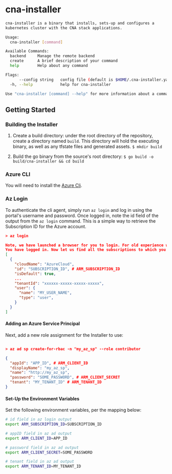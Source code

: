 # cna-installer
```bash
cna-installer is a binary that installs, sets-up and configures a
kubernetes cluster with the CNA stack applications.

Usage:
  cna-installer [command]

Available Commands:
  backend     Manage the remote backend
  create      A brief description of your command
  help        Help about any command

Flags:
      --config string   config file (default is $HOME/.cna-installer.yaml)
  -h, --help            help for cna-installer

Use "cna-installer [command] --help" for more information about a command.

```
## Getting Started
### Building the Installer
1. Create a build directory: under the root directory of the repository, create a directory named `build`. This directory will hold the executing binary, as well as any tfstate files and generated assets.
```$ mkdir build```

2. Build the go binary from the source's root directory:
```$ go build -o build/cna-installer && cd build```

### Azure CLI

You will need to install the [Azure Cli](https://docs.microsoft.com/en-us/cli/azure/install-azure-cli?view=azure-cli-latest).

### Az Login
To authenticate the cli agent, simply run `az login` and log in using the portal's username and password.
Once logged in, note the id field of the output from the `az login` command. This is a simple way to retrieve the Subscription ID for the Azure account.


```json
> az login

Note, we have launched a browser for you to login. For old experience with device code, use "az login --use-device-code"
You have logged in. Now let us find all the subscriptions to which you have access...
[
  {
    "cloudName": "AzureCloud",
    "id": "SUBSCRIPTION_ID", # ARM_SUBSCRIPTION_ID
    "isDefault": true,
    ...
    "tenantId": "xxxxxx-xxxxx-xxxxx-xxxxx",
    "user": {
      "name": "MY_USER_NAME",
      "type": "user",
    }
  }
]
```

#### Adding an Azure Service Principal
Next, add a new role assignment for the Installer to use:
```json

> az ad sp create-for-rbac -n "my_az_sp" --role contributor

{
  "appId": "APP_ID", # ARM_CLIENT_ID
  "displayName": "my_az_sp",
  "name": "http://my_az_sp",
  "password": "SOME_PASSWORD", # ARM_CLIENT_SECRET
  "tenant": "MY_TENANT_ID" # ARM_TENANT_ID
}
```

#### Set-Up the Environment Variables
Set the following environment variables, per the mapping below:
```bash
# id field in az login output
export ARM_SUBSCRIPTION_ID=SUBSCRIPTION_ID

# appID field in az ad output
export ARM_CLIENT_ID=APP_ID

# password field in az ad output
export ARM_CLIENT_SECRET=SOME_PASSWORD

# tenant field in az ad output
export ARM_TENANT_ID=MY_TENANT_ID
```
